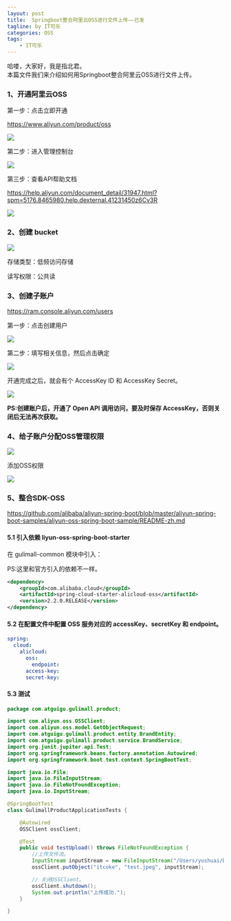 ```yaml
---
layout: post
title:  Springboot整合阿里云OSS进行文件上传——已发
tagline: by IT可乐
categories: OSS
tags: 
    - IT可乐
---
```


哈喽，大家好，我是指北君。  
本篇文件我们来介绍如何用Springboot整合阿里云OSS进行文件上传。
### 1、开通阿里云OSS

第一步：点击立即开通

https://www.aliyun.com/product/oss

![](http://www.javanorth.cn/assets/images/2021/itcore/uploader-oss-04.png)

第二步：进入管理控制台

![](http://www.javanorth.cn/assets/images/2021/itcore/uploader-oss-05.png)



第三步：查看API帮助文档

https://help.aliyun.com/document_detail/31947.html?spm=5176.8465980.help.dexternal.41231450z6Cv3R

![](http://www.javanorth.cn/assets/images/2021/itcore/uploader-oss-06.png)

### 2、创建 bucket

![](http://www.javanorth.cn/assets/images/2021/itcore/uploader-oss-07.png)

存储类型：低频访问存储

读写权限：公共读

### 3、创建子账户

https://ram.console.aliyun.com/users

第一步：点击创建用户

![](http://www.javanorth.cn/assets/images/2021/itcore/uploader-oss-08.png)

第二步：填写相关信息，然后点击确定

![](http://www.javanorth.cn/assets/images/2021/itcore/uploader-oss-09.png)

开通完成之后，就会有个 AccessKey ID 和 AccessKey Secret。

![](http://www.javanorth.cn/assets/images/2021/itcore/uploader-oss-10.png)

**PS:创建账户后，开通了 Open API 调用访问，要及时保存 AccessKey，否则关闭后无法再次获取。**

### 4、给子账户分配OSS管理权限

![](http://www.javanorth.cn/assets/images/2021/itcore/uploader-oss-10.png)

添加OSS权限

![](http://www.javanorth.cn/assets/images/2021/itcore/uploader-oss-11.png)



### 5、整合SDK-OSS

https://github.com/alibaba/aliyun-spring-boot/blob/master/aliyun-spring-boot-samples/aliyun-oss-spring-boot-sample/README-zh.md

#### 5.1 引入依赖 liyun-oss-spring-boot-starter

在 gulimall-common 模块中引入：

PS:这里和官方引入的依赖不一样。

```xml
<dependency>
    <groupId>com.alibaba.cloud</groupId>
    <artifactId>spring-cloud-starter-alicloud-oss</artifactId>
    <version>2.2.0.RELEASE</version>
</dependency>
```

#### 5.2 在配置文件中配置 OSS 服务对应的 accessKey、secretKey 和 endpoint。

```yml
spring:
  cloud:
    alicloud:
      oss:
        endpoint: 
      access-key: 
      secret-key: 
```

#### 5.3 测试

```java
package com.atguigu.gulimall.product;

import com.aliyun.oss.OSSClient;
import com.aliyun.oss.model.GetObjectRequest;
import com.atguigu.gulimall.product.entity.BrandEntity;
import com.atguigu.gulimall.product.service.BrandService;
import org.junit.jupiter.api.Test;
import org.springframework.beans.factory.annotation.Autowired;
import org.springframework.boot.test.context.SpringBootTest;

import java.io.File;
import java.io.FileInputStream;
import java.io.FileNotFoundException;
import java.io.InputStream;

@SpringBootTest
class GulimallProductApplicationTests {

    @Autowired
    OSSClient ossClient;

    @Test
    public void testUpload() throws FileNotFoundException {
        //上传文件流。
        InputStream inputStream = new FileInputStream("/Users/yushuai/Downloads/idea.jpeg");
        ossClient.putObject("itcoke", "test.jpeg", inputStream);

        // 关闭OSSClient。
        ossClient.shutdown();
        System.out.println("上传成功.");
    }

}
```


